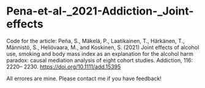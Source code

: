 # Pena-et-al-_2021-Addiction-_Joint-effects
Code for the article:
Peña, S., Mäkelä, P., Laatikainen, T., Härkänen, T., Männistö, S., Heliövaara, M., and Koskinen, S. (2021) Joint effects of alcohol use, smoking and body mass index as an explanation for the alcohol harm paradox: causal mediation analysis of eight cohort studies. Addiction, 116: 2220– 2230. https://doi.org/10.1111/add.15395

All errores are mine. Please contact me if you have feedback!

